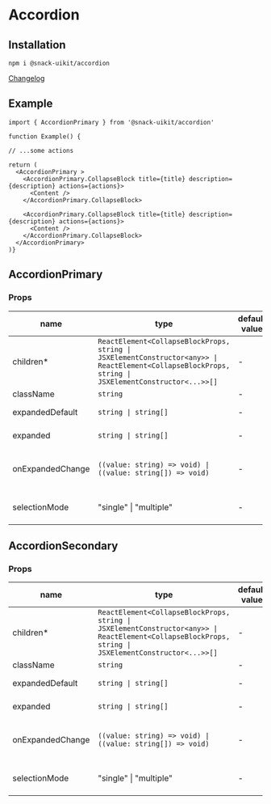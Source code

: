 # Accordion

## Installation
`npm i @snack-uikit/accordion`

[Changelog](./CHANGELOG.md)

## Example 

```tsx
import { AccordionPrimary } from '@snack-uikit/accordion'

function Example() {

// ...some actions

return (
  <AccordionPrimary >
    <AccordionPrimary.CollapseBlock title={title} description={description} actions={actions}>
      <Content />
    </AccordionPrimary.CollapseBlock>

    <AccordionPrimary.CollapseBlock title={title} description={description} actions={actions}>
      <Content />
    </AccordionPrimary.CollapseBlock>
  </AccordionPrimary>
)}
```



[//]: DOCUMENTATION_SECTION_START
[//]: THIS_SECTION_IS_AUTOGENERATED_PLEASE_DONT_EDIT_IT
## AccordionPrimary
### Props
| name | type | default value | description |
|------|------|---------------|-------------|
| children* | `ReactElement<CollapseBlockProps, string \| JSXElementConstructor<any>> \| ReactElement<CollapseBlockProps, string \| JSXElementConstructor<...>>[]` | - | Вложенный контент |
| className | `string` | - | CSS-класс |
| expandedDefault | `string \| string[]` | - | Начальное состояние |
| expanded | `string \| string[]` | - | Controlled состояние |
| onExpandedChange | `((value: string) => void) \| ((value: string[]) => void)` | - | Controlled обработчик измения состояния |
| selectionMode | "single" \| "multiple" | - | Режим работы аккордиона |
## AccordionSecondary
### Props
| name | type | default value | description |
|------|------|---------------|-------------|
| children* | `ReactElement<CollapseBlockProps, string \| JSXElementConstructor<any>> \| ReactElement<CollapseBlockProps, string \| JSXElementConstructor<...>>[]` | - | Вложенный контент |
| className | `string` | - | CSS-класс |
| expandedDefault | `string \| string[]` | - | Начальное состояние |
| expanded | `string \| string[]` | - | Controlled состояние |
| onExpandedChange | `((value: string) => void) \| ((value: string[]) => void)` | - | Controlled обработчик измения состояния |
| selectionMode | "single" \| "multiple" | - | Режим работы аккордиона |


[//]: DOCUMENTATION_SECTION_END
